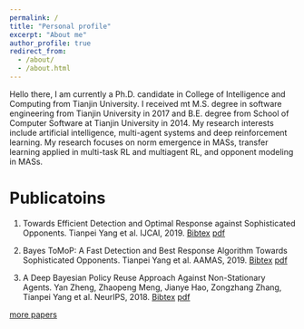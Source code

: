 ```yaml
---
permalink: /
title: "Personal profile"
excerpt: "About me"
author_profile: true
redirect_from: 
  - /about/
  - /about.html
---
```



Hello there, I am currently a Ph.D. candidate in College of Intelligence and Computing from Tianjin University. I received mt M.S. degree in software engineering from Tianjin University in 2017 and B.E. degree from School of Computer Software at Tianjin University in 2014. My research interests include artificial intelligence, multi-agent systems and deep reinforcement learning. My research focuses on norm emergence in MASs, transfer learning applied in multi-task RL and multiagent RL, and opponent modeling in MASs.

Publicatoins
======

1. Towards Efficient Detection and Optimal Response against Sophisticated Opponents. Tianpei Yang et al. IJCAI, 2019. [Bibtex](http://tianpeiyang.github.io/files/ijcai_bayes_tomop.bib) [pdf](http://tianpeiyang.github.io/files/Towards-Efficient-Detection-and-Optimal-Response-against-Sophisticated-Opponents.pdf) 

2. Bayes ToMoP: A Fast Detection and Best Response Algorithm Towards Sophisticated Opponents. Tianpei Yang et al. AAMAS, 2019. [Bibtex](http://tianpeiyang.github.io/files/aamas_bayes_tomop.bib)  [pdf](http://tianpeiyang.github.io/files/Bayes-ToMoP-A-Fast-Detection-and-Best-Response-Algorithm-Towards-Sophisticated-Opponents.pdf)

3. A Deep Bayesian Policy Reuse Approach Against Non-Stationary Agents. Yan Zheng, Zhaopeng Meng, Jianye Hao, Zongzhang Zhang, Tianpei Yang et al. NeurIPS, 2018. [Bibtex](http://tianpeiyang.github.io/files/neurips_deepbpr.bib)  [pdf](http://tianpeiyang.github.io/files/a-deep-bayesian-policy-reuse-approach-against-non-stationary-agents.pdf)

<a href="https://tianpeiyang.github.io/publications">more papers</a>

